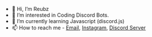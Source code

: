 - 👋 Hi, I’m Reubz
- 👀 I’m interested in Coding Discord Bots. 
- 🌱 I’m currently learning Javascript (discord.js) 
- 📫 How to reach me - [Email](work.with.reubz@gmail.com), [Instagram](https://www.instagram.com/_.reubz._/), [Discord Server](https://discord.gg/zuqcKZQC2c)

<!---
Reubzz/Reubzz is a ✨ special ✨ repository because its `README.md` (this file) appears on your GitHub profile.
You can click the Preview link to take a look at your changes.
--->
